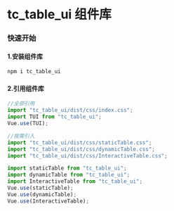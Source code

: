 # tc_table_ui 组件库

### 快速开始

#### 1.安装组件库

```bash
npm i tc_table_ui
```

#### 2.引用组件库

```javascript
//全部引用
import "tc_table_ui/dist/css/index.css";
import TUI from "tc_table_ui";
Vue.use(TUI);

//按需引入
import "tc_table_ui/dist/css/staticTable.css";
import "tc_table_ui/dist/css/dynamicTable.css";
import "tc_table_ui/dist/css/InteractiveTable.css";

import staticTable from "tc_table_ui";
import dynamicTable from "tc_table_ui";
import InteractiveTable from "tc_table_ui";
Vue.use(staticTable);
Vue.use(dynamicTable);
Vue.use(InteractiveTable);
```
